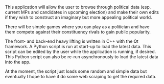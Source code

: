 This application will allow the user to browse through political data (esp. current MPs and candidates 
in upcoming election) and make their own edits if they wish to construct an imaginary but more 
appealing political world.

There will be simple games where you can play as a politician and have them compete against their 
constituency rivals to gain public popularity.

The front- and back-end heavy lifting is written in C++ with the Qt framework. A Python script is 
run at start-up to load the latest data. This script can be edited by the user while the application 
is running, if desired. This Python script can also be re-run asynchronously to load the latest data 
into the app. 

At the moment, the script just loads some random and simple data but eventually I hope to have it 
do some web scraping to get the required data. 
